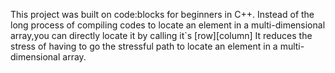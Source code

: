 This project was built on code:blocks for beginners in C++.
Instead of the long process of compiling codes to locate an element in a multi-dimensional array,you can directly locate it by calling it`s [row][column]
It reduces the stress of having to go the stressful path to locate an element in a multi-dimensional array.
